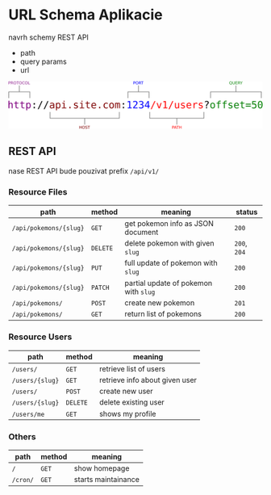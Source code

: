 # URL Schema Aplikacie

navrh schemy REST API


* path
* query params
* url


![URL Format Explained](../images/url.format.explained.png)


## REST API

nase REST API bude pouzivat prefix `/api/v1/`


### Resource Files

| path                    | method   | meaning                               | status    |
|-------------------------|----------|---------------------------------------|-----------|
| `/api/pokemons/{slug}`  | `GET`    | get pokemon info as JSON document     | `200`     |
| `/api/pokemons/{slug}`  | `DELETE` | delete pokemon with given `slug`      | `200`, `204`  |
| `/api/pokemons/{slug}`  | `PUT`    | full update of pokemon with `slug`    | `200`     |
| `/api/pokemons/{slug}`  | `PATCH`  | partial update of pokemon with `slug` | `200`     |
| `/api/pokemons/`        | `POST`   | create new pokemon                    | `201`     |
| `/api/pokemons/`        | `GET`    | return list of pokemons               | `200`     |


### Resource Users

| path            | method   | meaning                        |
|-----------------|----------|--------------------------------|
| `/users/`       | `GET`    | retrieve list of users         |
| `/users/{slug}` | `GET`    | retrieve info about given user |
| `/users/`       | `POST`   | create new user                |
| `/users/{slug}` | `DELETE` | delete existing user           |
| `/users/me`     | `GET`    | shows my profile               |


### Others

| path            | method | meaning             |
|-----------------|--------|---------------------|
| `/`             | `GET`  | show homepage       |
| `/cron/`        | `GET`  | starts maintainance |

